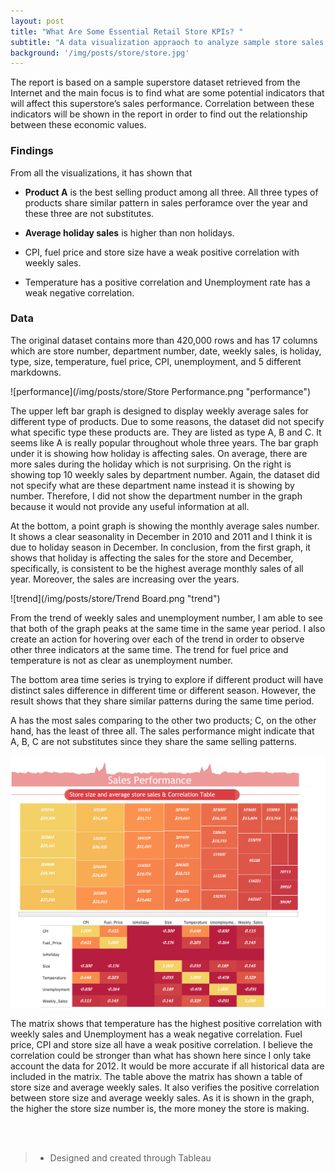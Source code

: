 ```yaml
---
layout: post
title: "What Are Some Essential Retail Store KPIs? "
subtitle: "A data visualization appraoch to analyze sample store sales performance."
background: '/img/posts/store/store.jpg'
---
```

<div class="col-lg-8 col-md-10 mx-auto" markdown="1">

The report is based on a sample superstore dataset retrieved from the Internet and the main focus is to find what are some potential indicators that will affect this superstore’s sales performance. Correlation between these indicators will be shown in the report in order to find out the relationship between these economic values. 

<h3> Findings </h3>

From all the visualizations, it has shown that

- <strong class="covid">Product A</strong> is the best selling product among all three. All three types of products share similar pattern in sales perforamce over the year and these three are not substitutes. 
- <strong class="covid">Average holiday sales</strong> is higher than non holidays.

- CPI, fuel price and store size have a weak positive correlation with weekly sales. 

- Temperature has a positive correlation and Unemployment rate has a weak negative correlation.

<h3> Data </h3>
The original dataset contains more than 420,000 rows and has 17 columns which are store number, department number, date, weekly sales, is holiday, type, size, temperature, fuel price, CPI, unemployment, and 5 different markdowns. 

![performance](/img/posts/store/Store Performance.png "performance")

The upper left bar graph is designed to display weekly average sales for different type of products. Due to some reasons, the dataset did not specify what specific type these products are. They are listed as type A, B and C. It seems like A is really popular throughout whole three years. The bar graph under it is showing how holiday is affecting sales. On average, there are more sales during the holiday which is not surprising. On the right is showing top 10 weekly sales by department number. Again, the dataset did not specify what are these department name instead it is showing by number. Therefore, I did not show the department number in the graph because it would not provide any useful information at all. 

At the bottom, a point graph is showing the monthly average sales number. It shows a clear seasonality in December in 2010 and 2011 and I think it is due to holiday season in December. In conclusion, from the first graph, it shows that holiday is affecting the sales for the store and December, specifically, is consistent to be the highest average monthly sales of all year. Moreover, the sales are increasing over the years. 


![trend](/img/posts/store/Trend Board.png "trend")

From the trend of weekly sales and unemployment number, I am able to see that both of the graph peaks at the same time in the same year period. I also create an action for hovering over each of the trend in order to observe other three indicators at the same time. The trend for fuel price and temperature is not as clear as unemployment number.

 The bottom area time series is trying to explore if different product will have distinct sales difference in different time or different season. However, the result shows that they share similar patterns during the same time period.

 A has the most sales comparing to the other two products; C, on the other hand, has the least of three all. The sales performance might indicate that A, B, C are not substitutes since they share the same selling patterns. 


![correlation](/img/posts/store/Correlation.png "correlation")

The matrix shows that temperature has the highest positive correlation with weekly sales and Unemployment has a weak negative correlation. Fuel price, CPI and store size all have a weak positive correlation. I believe the correlation could be stronger than what has shown here since I only take account the data for 2012. It would be more accurate if all historical data are included in the matrix. The table above the matrix has shown a table of store size and average weekly sales. It also verifies the positive correlation between store size and average weekly sales. As it is shown in the graph, the higher the store size number is, the more money the store is making. 

<br/><br/>
> - Designed and created through Tableau
</div>